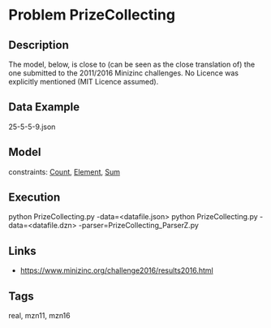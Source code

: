 # Problem PrizeCollecting
## Description
The model, below, is close to (can be seen as the close translation of) the one submitted to the 2011/2016 Minizinc challenges.
No Licence was explicitly mentioned (MIT Licence assumed).

## Data Example
  25-5-5-9.json

## Model
  constraints: [Count](http://pycsp.org/documentation/constraints/Count), [Element](http://pycsp.org/documentation/constraints/Element), [Sum](http://pycsp.org/documentation/constraints/Sum)

## Execution
  python PrizeCollecting.py -data=<datafile.json>
  python PrizeCollecting.py -data=<datafile.dzn> -parser=PrizeCollecting_ParserZ.py

## Links
  - https://www.minizinc.org/challenge2016/results2016.html

## Tags
  real, mzn11, mzn16
